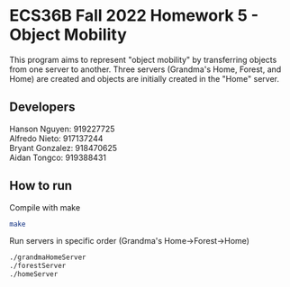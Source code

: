 # ECS36B Fall 2022 Homework 5 - Object Mobility
This program aims to represent "object mobility" by transferring objects from one server to another. Three servers (Grandma's Home, Forest, and Home) are created and objects are initially created in the "Home" server.
## Developers
Hanson Nguyen: 919227725  
Alfredo Nieto: 917137244  
Bryant Gonzalez: 918470625  
Aidan Tongco: 919388431
## How to run
Compile with make
```bash
make
```
Run servers in specific order (Grandma's Home->Forest->Home)
```bash
./grandmaHomeServer
./forestServer
./homeServer
```